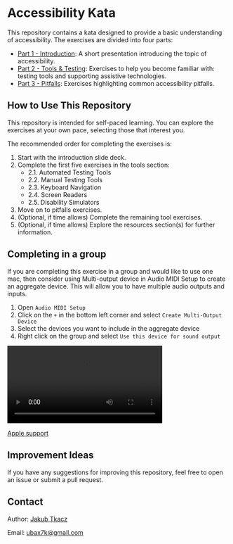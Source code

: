 # Accessibility Kata

This repository contains a kata designed to provide a basic understanding of accessibility. The exercises are divided into four parts:

- [Part 1 - Introduction](./1-introduction/README.md): A short presentation introducing the topic of accessibility.
- [Part 2 - Tools & Testing](./2-tools-and-testing/README.md): Exercises to help you become familiar with: testing tools and supporting assistive technologies.
- [Part 3 - Pitfalls](./3-pitfalls/README.md): Exercises highlighting common accessibility pitfalls.

## How to Use This Repository

This repository is intended for self-paced learning. You can explore the exercises at your own pace, selecting those that interest you.

The recommended order for completing the exercises is:

1. Start with the introduction slide deck.
2. Complete the first five exercises in the tools section:
   - 2.1. Automated Testing Tools
   - 2.2. Manual Testing Tools
   - 2.3. Keyboard Navigation
   - 2.4. Screen Readers
   - 2.5. Disability Simulators
3. Move on to pitfalls exercises.
4. (Optional, if time allows) Complete the remaining tool exercises.
5. (Optional, if time allows) Explore the resources section(s) for further information.

## Completing in a group

If you are completing this exercise in a group and would like to use one mac, then consider using Multi-output device in Audio MIDI Setup to create an aggregate device. This will allow you to have multiple audio outputs and inputs.

1. Open `Audio MIDI Setup`
2. Click on the `+` in the bottom left corner and select `Create Multi-Output Device`
3. Select the devices you want to include in the aggregate device
4. Right click on the group and select `Use this device for sound output`

<video src="./assets/audio-mdi-example.mov" width="70%" controls></video>

[Apple support](https://support.apple.com/guide/audio-midi-setup/play-audio-through-multiple-devices-at-once-ams7c093f372/mac)

## Improvement Ideas

If you have any suggestions for improving this repository, feel free to open an issue or submit a pull request.

## Contact

Author: [Jakub Tkacz](https://www.linkedin.com/in/jakubtkacz/)

Email: ubax7k@gmail.com

